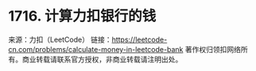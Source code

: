 # 1716. 计算力扣银行的钱

来源：力扣（LeetCode）
链接：https://leetcode-cn.com/problems/calculate-money-in-leetcode-bank
著作权归领扣网络所有。商业转载请联系官方授权，非商业转载请注明出处。
